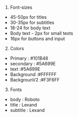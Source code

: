 1. Font-sizes 

- 45-50px for titles 
- 30-35px for subtitles
- 18-24 for body text
- Body text - 2px for small texts
- 16px for buttons and input

2. Colors

- Primary : #101B48
- secondary : #5A699E
- text :#5A699E
- Background :#FFFFFF
- BackgrounV2 :#F3F6FF

3. Fonts 

- body : Roboto
- title : Lexand 
- subtitle : Lexand